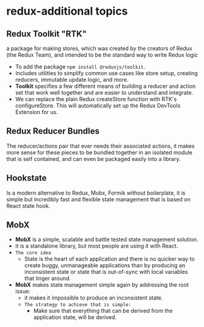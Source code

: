 # redux-additional topics

## Redux Toolkit "RTK"

a package for making stores, which was created by the creators of Redux (the Redux Team), and intended to be the standard way to write Redux logic

* To add the package `npm install @reduxjs/toolkit`.
* Includes utilities to simplify common use cases like store setup, creating reducers, immutable update logic, and more.
* **Toolkit** specifies a few different means of building a reducer and action set that work well together and are easier to understand and integrate.
* We can replace the plain Redux createStore function with RTK's configureStore. This will automatically set up the Redux DevTools Extension for us.

## Redux Reducer Bundles

The reducer/actions pair that ever needs their associated actions, it makes more sense for these pieces to be bundled together in an isolated module that is self contained, and can even be packaged easily into a library.

## Hookstate

Is a modern alternative to Redux, Mobx, Formik without boilerplate, it is simple but incredibly fast and flexible state management that is based on React state hook.

## MobX

* **MobX** is a simple, scalable and battle tested state management solution.
* it is a standalone library, but most people are using it with React.
* `The core idea`
  * State is the heart of each application and there is no quicker way to create buggy, unmanageable applications than by producing an inconsistent state or state that is out-of-sync with local variables that linger around.
* **MobX** makes state management simple again by addressing the root issue:
  * it makes it impossible to produce an inconsistent state.
  * `The strategy to achieve that is simple:`
    * Make sure that everything that can be derived from the application state, will be derived.
